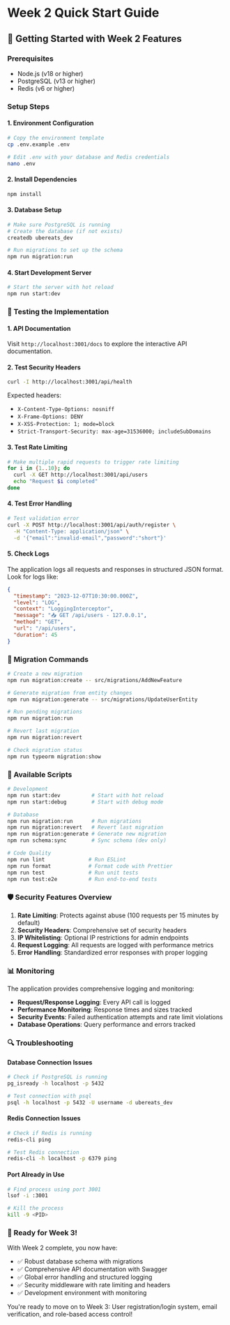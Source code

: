 # Week 2 Quick Start Guide

## 🚀 Getting Started with Week 2 Features

### Prerequisites
- Node.js (v18 or higher)
- PostgreSQL (v13 or higher)
- Redis (v6 or higher)

### Setup Steps

#### 1. Environment Configuration
```bash
# Copy the environment template
cp .env.example .env

# Edit .env with your database and Redis credentials
nano .env
```

#### 2. Install Dependencies
```bash
npm install
```

#### 3. Database Setup
```bash
# Make sure PostgreSQL is running
# Create the database (if not exists)
createdb ubereats_dev

# Run migrations to set up the schema
npm run migration:run
```

#### 4. Start Development Server
```bash
# Start the server with hot reload
npm run start:dev
```

### 🎯 Testing the Implementation

#### 1. API Documentation
Visit `http://localhost:3001/docs` to explore the interactive API documentation.

#### 2. Test Security Headers
```bash
curl -I http://localhost:3001/api/health
```

Expected headers:
- `X-Content-Type-Options: nosniff`
- `X-Frame-Options: DENY`
- `X-XSS-Protection: 1; mode=block`
- `Strict-Transport-Security: max-age=31536000; includeSubDomains`

#### 3. Test Rate Limiting
```bash
# Make multiple rapid requests to trigger rate limiting
for i in {1..10}; do
  curl -X GET http://localhost:3001/api/users
  echo "Request $i completed"
done
```

#### 4. Test Error Handling
```bash
# Test validation error
curl -X POST http://localhost:3001/api/auth/register \
  -H "Content-Type: application/json" \
  -d '{"email":"invalid-email","password":"short"}'
```

#### 5. Check Logs
The application logs all requests and responses in structured JSON format. Look for logs like:
```json
{
  "timestamp": "2023-12-07T10:30:00.000Z",
  "level": "LOG",
  "context": "LoggingInterceptor",
  "message": "📥 GET /api/users - 127.0.0.1",
  "method": "GET",
  "url": "/api/users",
  "duration": 45
}
```

### 🧪 Migration Commands

```bash
# Create a new migration
npm run migration:create -- src/migrations/AddNewFeature

# Generate migration from entity changes
npm run migration:generate -- src/migrations/UpdateUserEntity

# Run pending migrations
npm run migration:run

# Revert last migration
npm run migration:revert

# Check migration status
npm run typeorm migration:show
```

### 🔧 Available Scripts

```bash
# Development
npm run start:dev          # Start with hot reload
npm run start:debug        # Start with debug mode

# Database
npm run migration:run      # Run migrations
npm run migration:revert   # Revert last migration
npm run migration:generate # Generate new migration
npm run schema:sync        # Sync schema (dev only)

# Code Quality
npm run lint              # Run ESLint
npm run format            # Format code with Prettier
npm run test              # Run unit tests
npm run test:e2e          # Run end-to-end tests
```

### 🛡️ Security Features Overview

1. **Rate Limiting**: Protects against abuse (100 requests per 15 minutes by default)
2. **Security Headers**: Comprehensive set of security headers
3. **IP Whitelisting**: Optional IP restrictions for admin endpoints
4. **Request Logging**: All requests are logged with performance metrics
5. **Error Handling**: Standardized error responses with proper logging

### 📊 Monitoring

The application provides comprehensive logging and monitoring:

- **Request/Response Logging**: Every API call is logged
- **Performance Monitoring**: Response times and sizes tracked
- **Security Events**: Failed authentication attempts and rate limit violations
- **Database Operations**: Query performance and errors tracked

### 🔍 Troubleshooting

#### Database Connection Issues
```bash
# Check if PostgreSQL is running
pg_isready -h localhost -p 5432

# Test connection with psql
psql -h localhost -p 5432 -U username -d ubereats_dev
```

#### Redis Connection Issues
```bash
# Check if Redis is running
redis-cli ping

# Test Redis connection
redis-cli -h localhost -p 6379 ping
```

#### Port Already in Use
```bash
# Find process using port 3001
lsof -i :3001

# Kill the process
kill -9 <PID>
```

### 🚀 Ready for Week 3!

With Week 2 complete, you now have:
- ✅ Robust database schema with migrations
- ✅ Comprehensive API documentation with Swagger
- ✅ Global error handling and structured logging
- ✅ Security middleware with rate limiting and headers
- ✅ Development environment with monitoring

You're ready to move on to Week 3: User registration/login system, email verification, and role-based access control!